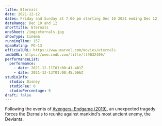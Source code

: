 ```yaml
---
title: Eternals
date: 2021-12-12
dates: Friday and Sunday at 7:00 pm starting Dec 10 2021 ending Dec 12 2021
dateRange: Dec 10 and 12
shortTitle: Eternals
oneSheet: /img/eternals.jpg
showType: Cinema
runningTime: 157
mpaaRating: PG-13
officialURL: https://www.marvel.com/movies/eternals
imdbURL: https://www.imdb.com/title/tt9032400/
performanceList:
  performance:
    - date: 2021-12-11T01:00:41.401Z
    - date: 2021-12-13T01:00:45.566Z
studioInfo:
  studio: Disney
  studioFee: 0
  studioPercentage: 0
draft: false
---
```

Following the events of [Avengers: Endgame (2019)](https://www.imdb.com/title/tt4154796/), an unexpected tragedy forces the Eternals to reunite against mankind's most ancient enemy, the Deviants.